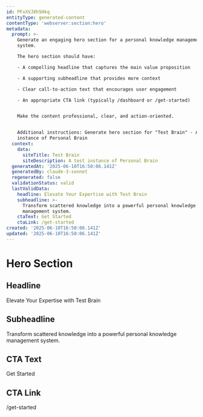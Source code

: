 ```yaml
---
id: PFxXVJ8h5Hkq
entityType: generated-content
contentType: 'webserver:section:hero'
metadata:
  prompt: >-
    Generate an engaging hero section for a personal knowledge management
    system. 

    The hero section should have:

    - A compelling headline that captures the main value proposition

    - A supporting subheadline that provides more context

    - Clear call-to-action text that encourages user engagement

    - An appropriate CTA link (typically /dashboard or /get-started)


    Make the content professional, clear, and action-oriented.


    Additional instructions: Generate hero section for "Test Brain" - A test
    instance of Personal Brain
  context:
    data:
      siteTitle: Test Brain
      siteDescription: A test instance of Personal Brain
  generatedAt: '2025-06-10T16:50:06.141Z'
  generatedBy: claude-3-sonnet
  regenerated: false
  validationStatus: valid
  lastValidData:
    headline: Elevate Your Expertise with Test Brain
    subheadline: >-
      Transform scattered knowledge into a powerful personal knowledge
      management system.
    ctaText: Get Started
    ctaLink: /get-started
created: '2025-06-10T16:50:06.141Z'
updated: '2025-06-10T16:50:06.141Z'
---
```

# Hero Section

## Headline
Elevate Your Expertise with Test Brain

## Subheadline
Transform scattered knowledge into a powerful personal knowledge management system.

## CTA Text
Get Started

## CTA Link
/get-started
